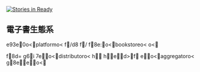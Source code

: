 [![Stories in Ready](https://badge.waffle.io/wastemobile/ebookecosystem.png?label=ready)](http://waffle.io/wastemobile/ebookecosystem)

## 電子書生態系

e93e0o<platformo<	f/d8
f/ f8e:o<bookstoreo<	o<

f8d=
g6i
7eo<distributoro<	h hed>f	eo<aggregatoro<	g8eeo<
